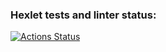 ### Hexlet tests and linter status:
[![Actions Status](https://github.com/dimong5/frontend-project-lvl4/workflows/hexlet-check/badge.svg)](https://github.com/dimong5/frontend-project-lvl4/actions)